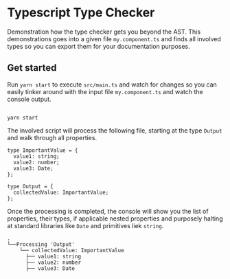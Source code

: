 # Typescript Type Checker

Demonstration how the type checker gets you beyond the AST. This demonstrations goes into a given file `my.component.ts` and finds all involved types so you can export them for your documentation purposes.

## Get started

Run `yarn start` to execute `src/main.ts` and watch for changes 
so you can easily tinker around with the input file `my.component.ts`
and watch the console output.

```

yarn start
```

The involved script will process the following file, starting at the type `Output` and walk through all properties.

```
type ImportantValue = {
  value1: string;
  value2: number;
  value3: Date;
};

type Output = {
  collectedValue: ImportantValue;
};

```

Once the processing is completed, the console will show you the list of properties, their types, if applicable nested properties and purposely halting at standard libraries like `Date` and primitives liek `string`.

```
.
└──Processing 'Output'
    └── collectedValue: ImportantValue
      ├── value1: string
      ├── value2: number
      ├── value3: Date
```